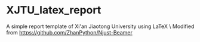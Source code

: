 # XJTU_latex_report
A simple report template of Xi'an Jiaotong University using LaTeX \\
Modified from https://github.com/ZhanPython/Njust-Beamer
